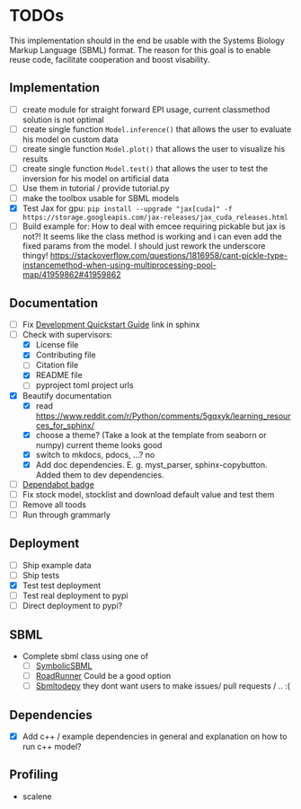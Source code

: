 # TODOs

This implementation should in the end be usable with the Systems Biology Markup Language (SBML) format.
The reason for this goal is to enable reuse code, facilitate cooperation and boost visability.

## Implementation

- [ ] create module for straight forward EPI usage, current classmethod solution is not optimal
- [ ] create single function ```Model.inference()``` that allows the user to evaluate his model on custom data
- [ ] create single function ```Model.plot()``` that allows the user to visualize his results
- [ ] create single function ```Model.test()``` that allows the user to test the inversion for his model on artificial data
- [ ] Use them in tutorial / provide tutorial.py
- [ ] make the toolbox usable for SBML models
- [x] Test Jax for gpu: ```pip install --upgrade "jax[cuda]" -f https://storage.googleapis.com/jax-releases/jax_cuda_releases.html```
- [ ] Build example for: How to deal with emcee requiring pickable but jax is not?! It seems like the class method is working and i can even add the fixed params from the model. I should just rework the underscore thingy! https://stackoverflow.com/questions/1816958/cant-pickle-type-instancemethod-when-using-multiprocessing-pool-map/41959862#41959862

## Documentation

- [ ] Fix [Development Quickstart Guide](./DEVELOPMENT.md#quickstart) link in sphinx
- [ ] Check with supervisors:
  - [x] License file
  - [x] Contributing file
  - [ ] Citation file
  - [x] README file
  - [ ] pyproject toml project urls
- [x] Beautify documentation
  - [x] read <https://www.reddit.com/r/Python/comments/5gqxyk/learning_resources_for_sphinx/>
  - [x] choose a theme? (Take a look at the template from seaborn or numpy) current theme looks good
  - [x] switch to mkdocs, pdocs, ...? no
  - [x] Add doc dependencies. E. g. myst_parser, sphinx-copybutton. Added them to dev dependencies.
- [ ] [Dependabot badge](https://github.com/dependabot/dependabot-core/issues/1912)
- [ ] Fix stock model, stocklist and download default value and test them
- [ ] Remove all toods
- [ ] Run through grammarly

## Deployment

- [ ] Ship example data
- [ ] Ship tests
- [x] Test test deployment
- [ ] Test real deployment to pypi
- [ ] Direct deployment to pypi?

## SBML

- Complete sbml class using one of
  - [ ] [SymbolicSBML](https://gitlab.com/wurssb/Modelling/symbolicsbml)
  - [ ] [RoadRunner](https://sys-bio.github.io/roadrunner/docs-build/index.html) Could be a good option
  - [ ] [Sbmltodepy](https://github.com/AnabelSMRuggiero/sbmltoodepy) they dont want users to make issues/ pull requests / .. :(

## Dependencies

- [x] Add c++ / example dependencies in general and explanation on how to run c++ model?

## Profiling

- scalene
